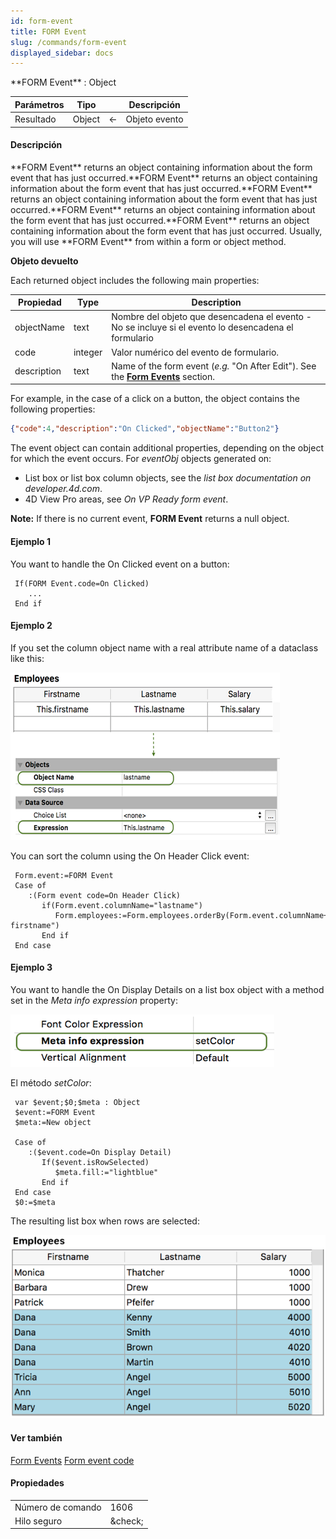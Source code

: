 ```yaml
---
id: form-event
title: FORM Event
slug: /commands/form-event
displayed_sidebar: docs
---
```


<!--REF #_command_.FORM Event.Syntax-->**FORM Event** : Object<!-- END REF-->

<!--REF #_command_.FORM Event.Params-->

| Parámetros | Tipo   |                             | Descripción   |
| ---------- | ------ | --------------------------- | ------------- |
| Resultado  | Object | &#8592; | Objeto evento |

<!-- END REF-->

#### Descripción

<!--REF #_command_.FORM Event.Summary-->**FORM Event** returns an object containing information about the form event that has just occurred.<!-- END REF-->**FORM Event** returns an object containing information about the form event that has just occurred.**FORM Event** returns an object containing information about the form event that has just occurred.**FORM Event** returns an object containing information about the form event that has just occurred.**FORM Event** returns an object containing information about the form event that has just occurred. Usually, you will use **FORM Event** from within a form or object method.

**Objeto devuelto**

Each returned object includes the following main properties:

| **Propiedad** | **Type** | **Description**                                                                                                                                                                               |
| ------------- | -------- | --------------------------------------------------------------------------------------------------------------------------------------------------------------------------------------------- |
| objectName    | text     | Nombre del objeto que desencadena el evento - No se incluye si el evento lo desencadena el formulario                                                                                         |
| code          | integer  | Valor numérico del evento de formulario.                                                                                                                                      |
| description   | text     | Name of the form event (*e.g.* "On After Edit"). See the [**Form Events**](../Events/overview.md) section. |

For example, in the case of a click on a button, the object contains the following properties:

```json
{"code":4,"description":"On Clicked","objectName":"Button2"}
```

The event object can contain additional properties, depending on the object for which the event occurs. For *eventObj* objects generated on:

- List box or list box column objects, see the *list box documentation on developer.4d.com*.
- 4D View Pro areas, see *On VP Ready form event*.

**Note:** If there is no current event, **FORM Event** returns a null object.

#### Ejemplo 1

You want to handle the On Clicked event on a button:

```4d
 If(FORM Event.code=On Clicked)
    ...
 End if
```

#### Ejemplo 2

If you set the column object name with a real attribute name of a dataclass like this:

![](../assets/en/commands/pict4843820.en.png)

You can sort the column using the On Header Click event:

```4d
 Form.event:=FORM Event
 Case of
    :(Form event code=On Header Click)
       if(Form.event.columnName="lastname")
          Form.employees:=Form.employees.orderBy(Form.event.columnName+", firstname")
       End if
 End case
```

#### Ejemplo 3

You want to handle the On Display Details on a list box object with a method set in the *Meta info expression* property:

![](../assets/en/commands/pict4843812.en.png)

El método *setColor*:

```4d
 var $event;$0;$meta : Object
 $event:=FORM Event
 $meta:=New object
 
 Case of
    :($event.code=On Display Detail)
       If($event.isRowSelected)
          $meta.fill:="lightblue"
       End if
 End case
 $0:=$meta
```

The resulting list box when rows are selected:

![](../assets/en/commands/pict4843808.en.png)

#### Ver también

[Form Events](../Events/overview.md)
[Form event code](../commands/form-event-code.md)

#### Propiedades

|                   |                                 |
| ----------------- | ------------------------------- |
| Número de comando | 1606                            |
| Hilo seguro       | &amp;check; |
